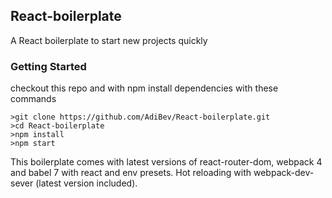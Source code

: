## React-boilerplate

A React boilerplate to start new projects quickly

### Getting Started

checkout this repo and with npm install dependencies with these commands

```
>git clone https://github.com/AdiBev/React-boilerplate.git
>cd React-boilerplate
>npm install
>npm start
```

This boilerplate comes with latest versions of react-router-dom, webpack 4 and babel 7 with react and env presets.
Hot reloading with webpack-dev-sever (latest version included).
